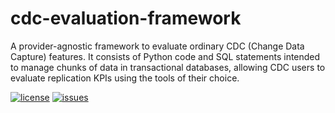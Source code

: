 # cdc-evaluation-framework

A provider-agnostic framework to evaluate ordinary CDC (Change Data Capture) features. It consists
of Python code and SQL statements intended to manage chunks of data in transactional databases,
allowing CDC users to evaluate replication KPIs using the tools of their choice. 

[![license](https://img.shields.io/github/license/ricardolsmendes/cdc-evaluation-framework.svg)](https://github.com/ricardolsmendes/cdc-evaluation-framework/blob/main/LICENSE)
[![issues](https://img.shields.io/github/issues/ricardolsmendes/cdc-evaluation-framework.svg)](https://github.com/ricardolsmendes/cdc-evaluation-framework/issues)
